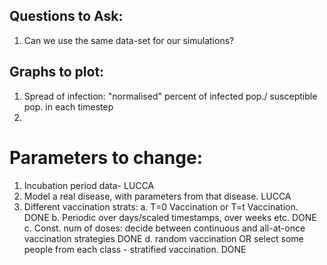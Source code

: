 ## Questions to Ask: 

1. Can we use the same data-set for our simulations?

## Graphs to plot: 

1. Spread of infection: "normalised" percent of infected pop./ susceptible pop. in each timestep
2.  

# Parameters to change: 

1. Incubation period data- LUCCA
2. Model a real disease, with parameters from that disease. LUCCA 
3. Different vaccination strats: 
    a. T=0 Vaccination or T=t Vaccination.                              DONE
    b. Periodic over days/scaled timestamps, over weeks etc.            DONE
    c. Const. num of doses: decide between continuous and all-at-once vaccination strategies DONE 
    d. random vaccination OR select some people from each class - stratified vaccination. DONE